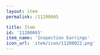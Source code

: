 ```yaml
---
layout: item
permalink: /11200065

title: Item
id: '11200065'
item_name: 'Inspection Earrings'
icon_url: 'item/icon/11200022.png'
---
```

